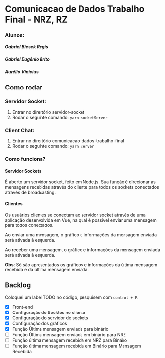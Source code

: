 # Comunicacao de Dados Trabalho Final - NRZ, RZ
### Alunos:
##### Gabriel Biesek Regis
##### Gabriel Eugênio Brito
##### Aurélio Vinícius

## Como rodar

### Servidor Socket:
1. Entrar no dirertório servidor-socket
2. Rodar o seguinte comando: `yarn socketServer` 

### Client Chat:
1. Entrar no dirertório comunicacao-dados-trabalho-final
2. Rodar o seguinte comando: `yarn server` 

### Como funciona?

#### Servidor Sockets
É aberto um servidor socket, feito em Node.js. Sua função é direcionar as mensagens recebidas através do cliente para todos os sockets conectados através de broadcasting.

#### Clientes
Os usuários clientes se conectam ao servidor socket através de uma aplicação desenvolvida em Vue, na qual é possível enviar uma mensagem para todos conectados.

Ao enviar uma mensagem, o gráfico e informações da mensagem enviada será ativada à esquerda.

Ao receber uma mensagem, o gráfico e informações da mensagem enviada será ativada à esquerda.

**Obs**: Só são apresentados os gráficos e informações da última mensagem recebida e da última mensagem enviada.

## Backlog
Coloquei um label TODO no código, pesquisem com `control + F`.
- [x] Front-end
- [x] Configuração de Socktes no cliente
- [x] Configuração do servidor de sockets
- [x] Configuração dos gráficos
- [x] Função Última mensagem enviada para binário
- [ ] Função Última mensagem enviada em binário para NRZ
- [ ] Função última mensagem recebida em NRZ para Bináiro
- [ ] Função última mensagem recebida em Binário para Mensagem Recebida
